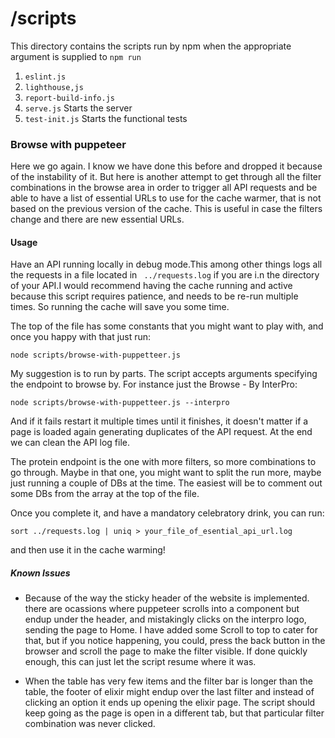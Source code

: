 # /scripts

This directory contains the scripts run by npm when the appropriate argument is supplied to `npm run`

1. `eslint.js`
2. `lighthouse,js`
3. `report-build-info.js`
4. `serve.js` Starts the server
5. `test-init.js` Starts the functional tests

### Browse with puppeteer

Here we go again. I know we have done this before and dropped it because of the instability of it. But here is another attempt to get through all the filter combinations in the browse area in order to trigger all API requests and be able to have a list of essential URLs to use for the cache warmer, that is not based on the previous version of the cache. This is useful in case the filters change and there are new essential URLs.

#### Usage

Have an API running locally in debug mode.This among other things logs all the requests in a file located in ` ../requests.log` if you are i.n the directory of your API.I would recommend having the cache running and active because this script requires patience, and needs to be re-run multiple times. So running the cache will save you some time.

The top of the file has some constants that you might want to play with, and once you happy with that just run:

```
node scripts/browse-with-puppetteer.js
```

My suggestion is to run by parts. The script accepts arguments specifying the endpoint to browse by. For instance just the Browse - By InterPro:

```
node scripts/browse-with-puppetteer.js --interpro
```

And if it fails restart it multiple times until it finishes, it doesn't matter if a page is loaded again generating duplicates of the API request. At the end we can clean the API log file.

The protein endpoint is the one with more filters, so more combinations to go through. Maybe in that one, you might want to split the run more, maybe just running a couple of DBs at the time. The easiest will be to comment out some DBs from the array at the top of the file.

Once you complete it, and have a mandatory celebratory drink, you can run:

```
sort ../requests.log | uniq > your_file_of_esential_api_url.log
```

and then use it in the cache warming!

##### Known Issues

- Because of the way the sticky header of the website is implemented. there are ocassions where puppeteer scrolls into a component but endup under the header, and mistakingly clicks on the interpro logo, sending the page to Home. I have added some Scroll to top to cater for that, but if you notice happening, you could, press the back button in the browser and scroll the page to make the filter visible. If done quickly enough, this can just let the script resume where it was.

- When the table has very few items and the filter bar is longer than the table, the footer of elixir might endup over the last filter and instead of clicking an option it ends up opening the elixir page. The script should keep going as the page is open in a different tab, but that particular filter combination was never clicked.
